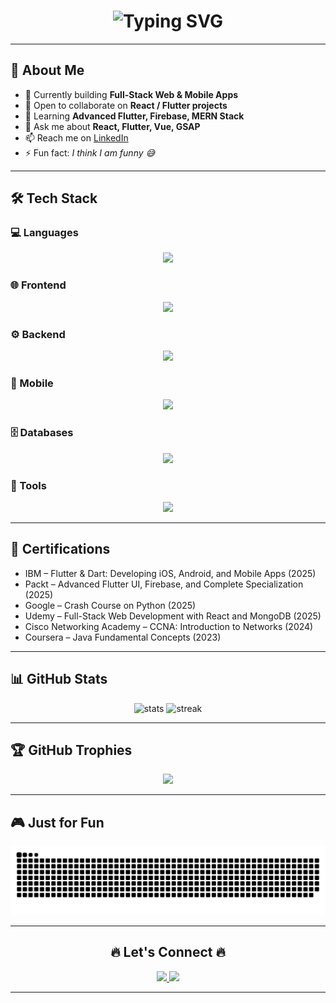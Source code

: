 <!-- Cool Animated Header -->
<h1 align="center">
  <img src="https://readme-typing-svg.demolab.com?font=Orbitron&size=30&pause=1000&color=00F7FF&center=true&vCenter=true&random=false&width=500&lines=👋+Hi%2C+I'm+Haseeb+Bhinder;Full+Stack+Web+%26+Mobile+Developer;Always+learning+new+things!" alt="Typing SVG" />
</h1>

---

## 🚀 About Me
- 🔭 Currently building **Full-Stack Web & Mobile Apps**  
- 👯 Open to collaborate on **React / Flutter projects**  
- 🌱 Learning **Advanced Flutter, Firebase, MERN Stack**  
- 💬 Ask me about **React, Flutter, Vue, GSAP**  
- 📫 Reach me on [LinkedIn](https://www.linkedin.com/in/muhammad-haseeb-hassan-9397a22b5)  
- ⚡ Fun fact: *I think I am funny 😅*  

---

## 🛠️ Tech Stack

### 💻 Languages
<p align="center">
  <img src="https://skillicons.dev/icons?i=c,cpp,java,js,ts,python,dart" />
</p>

### 🌐 Frontend
<p align="center">
  <img src="https://skillicons.dev/icons?i=html,css,tailwind,react,next,vue" />
</p>

### ⚙️ Backend
<p align="center">
  <img src="https://skillicons.dev/icons?i=nodejs,express" />
</p>

### 📱 Mobile
<p align="center">
  <img src="https://skillicons.dev/icons?i=flutter,firebase" />
</p>

### 🗄️ Databases
<p align="center">
  <img src="https://skillicons.dev/icons?i=mongodb,postgresql,mysql,sqlite" />
</p>

### 🔧 Tools
<p align="center">
  <img src="https://skillicons.dev/icons?i=git,github,linux,postman,vscode" />
</p>

---

## 📜 Certifications
- IBM – Flutter & Dart: Developing iOS, Android, and Mobile Apps (2025)  
- Packt – Advanced Flutter UI, Firebase, and Complete Specialization (2025)  
- Google – Crash Course on Python (2025)  
- Udemy – Full-Stack Web Development with React and MongoDB (2025)  
- Cisco Networking Academy – CCNA: Introduction to Networks (2024)  
- Coursera – Java Fundamental Concepts (2023)  

---

## 📊 GitHub Stats
<p align="center">
  <img src="https://github-readme-stats.vercel.app/api?username=mhaseebhassan&show_icons=true&theme=radical" alt="stats" />
  <img src="https://github-readme-streak-stats.herokuapp.com?user=mhaseebhassan&theme=radical" alt="streak" />
</p>

---

## 🏆 GitHub Trophies
<p align="center">
  <img src="https://github-profile-trophy.vercel.app/?username=mhaseebhassan&theme=darkhub&no-frame=true&margin-w=15" />
</p>

---

## 🎮 Just for Fun
<p align="center">
  <!-- Snake Game -->
  <img src="https://raw.githubusercontent.com/Platane/snk/output/github-contribution-grid-snake-dark.svg" alt="snake animation" />
</p>

---

<h2 align="center">
  🔥 Let's Connect 🔥  
</h2>
<p align="center">
  <a href="https://www.linkedin.com/in/muhammad-haseeb-hassan-9397a22b5">
    <img src="https://skillicons.dev/icons?i=linkedin" />
  </a>
  <a href="https://github.com/mhaseebhassan">
    <img src="https://skillicons.dev/icons?i=github" />
  </a>
</p>

---

